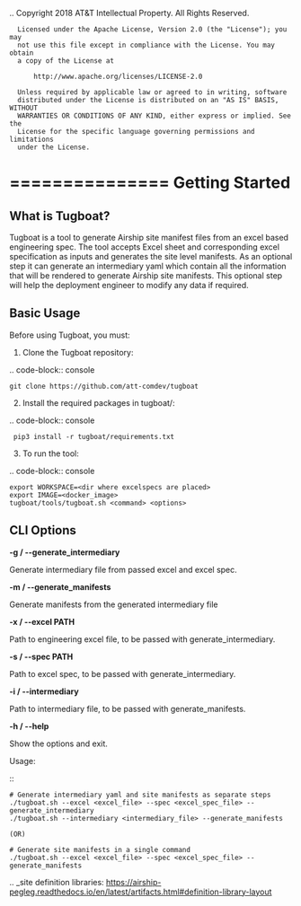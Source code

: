 ..
      Copyright 2018 AT&T Intellectual Property.
      All Rights Reserved.

      Licensed under the Apache License, Version 2.0 (the "License"); you may
      not use this file except in compliance with the License. You may obtain
      a copy of the License at

          http://www.apache.org/licenses/LICENSE-2.0

      Unless required by applicable law or agreed to in writing, software
      distributed under the License is distributed on an "AS IS" BASIS, WITHOUT
      WARRANTIES OR CONDITIONS OF ANY KIND, either express or implied. See the
      License for the specific language governing permissions and limitations
      under the License.

===============
Getting Started
===============

What is Tugboat?
----------------

Tugboat is a tool to generate Airship site manifest files from an excel
based engineering spec. The tool accepts Excel sheet and corresponding
excel specification as inputs and generates the site level manifests. As
an optional step it can generate an intermediary yaml which contain all
the information that will be rendered to generate Airship site manifests.
This optional step will help the deployment engineer to modify any data
if required.

Basic Usage
-----------

Before using Tugboat, you must:

1. Clone the Tugboat repository:

.. code-block:: console

    git clone https://github.com/att-comdev/tugboat

2. Install the required packages in tugboat/:

.. code-block:: console

     pip3 install -r tugboat/requirements.txt

3. To run the tool:

.. code-block:: console

    export WORKSPACE=<dir where excelspecs are placed>
    export IMAGE=<docker_image>
    tugboat/tools/tugboat.sh <command> <options>

CLI Options
-----------


**-g / --generate_intermediary**

Generate intermediary file from passed excel and excel spec.

**-m / --generate_manifests**

Generate manifests from the generated intermediary file

**-x / --excel PATH**

Path to engineering excel file, to be passed with generate_intermediary.

**-s / --spec PATH**

Path to excel spec, to be passed with generate_intermediary.

**-i / --intermediary**

Path to intermediary file, to be passed with generate_manifests.

**-h / --help**

Show the options and exit.

Usage:

::

    # Generate intermediary yaml and site manifests as separate steps
    ./tugboat.sh --excel <excel_file> --spec <excel_spec_file> --generate_intermediary
    ./tugboat.sh --intermediary <intermediary_file> --generate_manifests

    (OR)

    # Generate site manifests in a single command
    ./tugboat.sh --excel <excel_file> --spec <excel_spec_file> --generate_manifests


.. _site definition libraries: https://airship-pegleg.readthedocs.io/en/latest/artifacts.html#definition-library-layout
